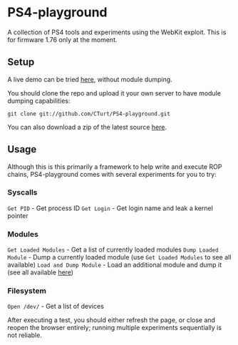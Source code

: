 # PS4-playground
A collection of PS4 tools and experiments using the WebKit exploit. This is for firmware 1.76 only at the moment.

## Setup
A live demo can be tried [here](http://cturt.github.io/PS4-playground/), without module dumping.

You should clone the repo and upload it your own server to have module dumping capabilities:

    git clone git://github.com/CTurt/PS4-playground.git

You can also download a zip of the latest source [here](https://codeload.github.com/CTurt/PS4-playground/zip/master).

## Usage
Although this is this primarily a framework to help write and execute ROP chains, PS4-playground comes with several experiments for you to try:

### Syscalls
`Get PID` - Get process ID
`Get Login` - Get login name and leak a kernel pointer

### Modules
`Get Loaded Modules` - Get a list of currently loaded modules
`Dump Loaded Module` - Dump a currently loaded module (use `Get Loaded Modules` to see all available)
`Load and Dump Module` - Load an additional module and dump it (see all available [here](http://www.ps3devwiki.com/ps4/Libraries#Libraries_on_firmware_1.76))

### Filesystem
`Open /dev/` - Get a list of devices

After executing a test, you should either refresh the page, or close and reopen the browser entirely; running multiple experiments sequentially is not reliable.